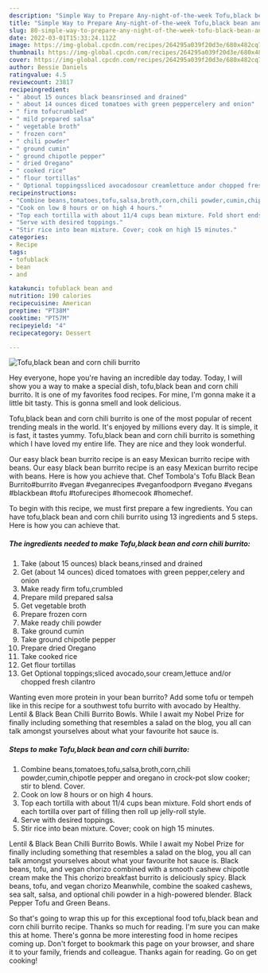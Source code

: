 ```yaml
---
description: "Simple Way to Prepare Any-night-of-the-week Tofu,black bean and corn chili burrito"
title: "Simple Way to Prepare Any-night-of-the-week Tofu,black bean and corn chili burrito"
slug: 80-simple-way-to-prepare-any-night-of-the-week-tofu-black-bean-and-corn-chili-burrito
date: 2022-03-01T15:33:24.112Z
image: https://img-global.cpcdn.com/recipes/264295a039f20d3e/680x482cq70/tofublack-bean-and-corn-chili-burrito-recipe-main-photo.jpg
thumbnail: https://img-global.cpcdn.com/recipes/264295a039f20d3e/680x482cq70/tofublack-bean-and-corn-chili-burrito-recipe-main-photo.jpg
cover: https://img-global.cpcdn.com/recipes/264295a039f20d3e/680x482cq70/tofublack-bean-and-corn-chili-burrito-recipe-main-photo.jpg
author: Bessie Daniels
ratingvalue: 4.5
reviewcount: 23817
recipeingredient:
- " about 15 ounces black beansrinsed and drained"
- " about 14 ounces diced tomatoes with green peppercelery and onion"
- " firm tofucrumbled"
- " mild prepared salsa"
- " vegetable broth"
- " frozen corn"
- " chili powder"
- " ground cumin"
- " ground chipotle pepper"
- " dried Oregano"
- " cooked rice"
- " flour tortillas"
- " Optional toppingssliced avocadosour creamlettuce andor chopped fresh cilantro"
recipeinstructions:
- "Combine beans,tomatoes,tofu,salsa,broth,corn,chili powder,cumin,chipotle pepper and oregano in crock-pot slow cooker; stir to blend. Cover."
- "Cook on low 8 hours or on high 4 hours."
- "Top each tortilla with about 11/4 cups bean mixture. Fold short ends of each tortilla over part of filling then roll up jelly-roll style."
- "Serve with desired toppings."
- "Stir rice into bean mixture. Cover; cook on high 15 minutes."
categories:
- Recipe
tags:
- tofublack
- bean
- and

katakunci: tofublack bean and 
nutrition: 190 calories
recipecuisine: American
preptime: "PT38M"
cooktime: "PT57M"
recipeyield: "4"
recipecategory: Dessert

---
```



![Tofu,black bean and corn chili burrito](https://img-global.cpcdn.com/recipes/264295a039f20d3e/680x482cq70/tofublack-bean-and-corn-chili-burrito-recipe-main-photo.jpg)

Hey everyone, hope you're having an incredible day today. Today, I will show you a way to make a special dish, tofu,black bean and corn chili burrito. It is one of my favorites food recipes. For mine, I'm gonna make it a little bit tasty. This is gonna smell and look delicious.

Tofu,black bean and corn chili burrito is one of the most popular of recent trending meals in the world. It's enjoyed by millions every day. It is simple, it is fast, it tastes yummy. Tofu,black bean and corn chili burrito is something which I have loved my entire life. They are nice and they look wonderful.

Our easy black bean burrito recipe is an easy Mexican burrito recipe with beans. Our easy black bean burrito recipe is an easy Mexican burrito recipe with beans. Here is how you achieve that. Chef Tombola&#39;s Tofu Black Bean Burrito#burrito #vegan #veganrecipes #veganfoodporn #vegano #vegans #blackbean #tofu #tofurecipes #homecook #homechef.


To begin with this recipe, we must first prepare a few ingredients. You can have tofu,black bean and corn chili burrito using 13 ingredients and 5 steps. Here is how you can achieve that.

<!--inarticleads1-->

##### The ingredients needed to make Tofu,black bean and corn chili burrito:

1. Take  (about 15 ounces) black beans,rinsed and drained
1. Get  (about 14 ounces) diced tomatoes with green pepper,celery and onion
1. Make ready  firm tofu,crumbled
1. Prepare  mild prepared salsa
1. Get  vegetable broth
1. Prepare  frozen corn
1. Make ready  chili powder
1. Take  ground cumin
1. Take  ground chipotle pepper
1. Prepare  dried Oregano
1. Take  cooked rice
1. Get  flour tortillas
1. Get  Optional toppings;sliced avocado,sour cream,lettuce and/or chopped fresh cilantro


Wanting even more protein in your bean burrito? Add some tofu or tempeh like in this recipe for a southwest tofu burrito with avocado by Healthy. Lentil &amp; Black Bean Chilli Burrito Bowls. While I await my Nobel Prize for finally including something that resembles a salad on the blog, you all can talk amongst yourselves about what your favourite hot sauce is. 

<!--inarticleads2-->

##### Steps to make Tofu,black bean and corn chili burrito:

1. Combine beans,tomatoes,tofu,salsa,broth,corn,chili powder,cumin,chipotle pepper and oregano in crock-pot slow cooker; stir to blend. Cover.
1. Cook on low 8 hours or on high 4 hours.
1. Top each tortilla with about 11/4 cups bean mixture. Fold short ends of each tortilla over part of filling then roll up jelly-roll style.
1. Serve with desired toppings.
1. Stir rice into bean mixture. Cover; cook on high 15 minutes.


Lentil &amp; Black Bean Chilli Burrito Bowls. While I await my Nobel Prize for finally including something that resembles a salad on the blog, you all can talk amongst yourselves about what your favourite hot sauce is. Black beans, tofu, and vegan chorizo combined with a smooth cashew chipotle cream make the This chorizo breakfast burrito is deliciously spicy. Black beans, tofu, and vegan chorizo Meanwhile, combine the soaked cashews, sea salt, salsa, and optional chili powder in a high-powered blender. Black Pepper Tofu and Green Beans. 

So that's going to wrap this up for this exceptional food tofu,black bean and corn chili burrito recipe. Thanks so much for reading. I'm sure you can make this at home. There's gonna be more interesting food in home recipes coming up. Don't forget to bookmark this page on your browser, and share it to your family, friends and colleague. Thanks again for reading. Go on get cooking!
